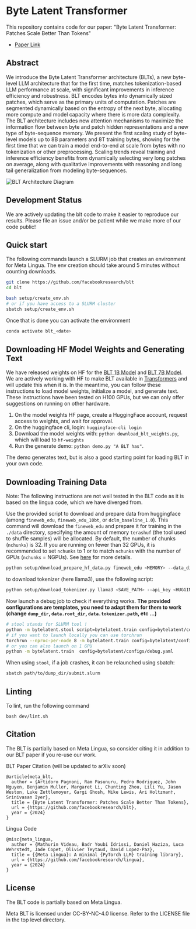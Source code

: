 # Byte Latent Transformer

This repository contains code for our paper: "Byte Latent Transformer: Patches Scale Better Than Tokens"

- [Paper Link](https://dl.fbaipublicfiles.com/blt/BLT__Patches_Scale_Better_Than_Tokens.pdf)

## Abstract

We introduce the Byte Latent Transformer architecture (BLTs), a new byte-level LLM architecture that
for the first time, matches tokenization-based LLM performance at scale, with significant improvements
in inference efficiency and robustness. BLT encodes bytes into dynamically sized patches, which serve
as the primary units of computation. Patches are segmented dynamically based on the entropy of the
next byte, allocating more compute and model capacity where there is more data complexity. The BLT
architecture includes new attention mechanisms to maximize the information flow between byte and
patch hidden representations and a new type of byte-sequence memory. We present the first scaling
study of byte-level models up to 8B parameters and 8T training bytes, showing for the first time
that we can train a model end-to-end at scale from bytes with no tokenization or other preprocessing.
Scaling trends reveal training and inference efficiency benefits from dynamically selecting very long
patches on average, along with qualitative improvements with reasoning and long tail generalization
from modeling byte-sequences.

![BLT Architecture Diagram](blt-figure.jpg)

## Development Status

We are actively updating the blt code to make it easier to reproduce our results.
Please file an issue and/or be patient while we make more of our code public!

## Quick start

The following commands launch a SLURM job that creates an environment for Meta Lingua.
The env creation should take around 5 minutes without counting downloads.

```bash
git clone https://github.com/facebookresearch/blt
cd blt

bash setup/create_env.sh
# or if you have access to a SLURM cluster
sbatch setup/create_env.sh
```

Once that is done you can activate the environment

```bash
conda activate blt_<date>
```

## Downloading HF Model Weights and Generating Text

We have released weights on HF for the [BLT 1B Model](https://huggingface.co/facebook/blt-1b) and [BLT 7B Model](https://huggingface.co/facebook/blt-7b).
We are actively working with HF to make BLT available in [Transformers](https://huggingface.co/docs/transformers/en/index) and will update this when it is.
In the meantime, you can follow these instructions to load model weights, initialize a model, and generate text.
These instructions have been tested on H100 GPUs, but we can only offer suggestions on running on other hardware.

1. On the model weights HF page, create a HuggingFace account, request access to weights, and wait for approval.
2. On the huggingface cli, login: `huggingface-cli login`
3. Download the model weights with: `python download_blt_weights.py`, which will load to `hf-weights`
4. Run the generate demo: `python demo.py "A BLT has"`.

The demo generates text, but is also a good starting point for loading BLT in your own code.

## Downloading Training Data

Note: The following instructions are not well tested in the BLT code as it is based on the lingua code, which we have diverged from.

Use the provided script to download and prepare data from huggingface (among `fineweb_edu`, `fineweb_edu_10bt`, or `dclm_baseline_1.0`).
This command will download the `fineweb_edu` and prepare it for training in the `./data` directory, specifying the amount of memory `terashuf` (the tool used to shuffle samples) will be allocated. By default, the number of chunks (`nchunks`) is 32. If you are running on fewer than 32 GPUs, it is recommended to set `nchunks` to 1 or to match `nchunks` with the number of GPUs (`nchunks` = NGPUs). See [here](https://github.com/facebookresearch/lingua/issues/55#issuecomment-2483643076) for more details.

```bash
python setup/download_prepare_hf_data.py fineweb_edu <MEMORY> --data_dir ./data --seed 42 --nchunks <NCHUNKS>
```

to download tokenizer (here llama3), use the following script:

```bash
python setup/download_tokenizer.py llama3 <SAVE_PATH> --api_key <HUGGINGFACE_TOKEN>
```

Now launch a debug job to check if everything works. **The provided configurations are templates, you need to adapt them for them to work (change `dump_dir`, `data.root_dir`, `data.tokenizer.path`, etc ...)**

```bash
# stool stands for SLURM tool !
python -m bytelatent.stool script=bytelatent.train config=bytelatent/configs/debug.yaml nodes=1 partition=<partition>
# if you want to launch locally you can use torchrun
torchrun --nproc-per-node 8 -m bytelatent.train config=bytelatent/configs/debug.yaml
# or you can also launch on 1 GPU
python -m bytelatent.train  config=bytelatent/configs/debug.yaml
```

When using `stool`, if a job crashes, it can be relaunched using sbatch:

```bash
sbatch path/to/dump_dir/submit.slurm
```

## Linting

To lint, run the following command

```
bash dev/lint.sh
```

## Citation

The BLT is partially based on Meta Lingua, so consider citing it in addition to our BLT paper if you re-use our work.

BLT Paper Citation (will be updated to arXiv soon)

```
@article{meta_blt,
  author = {Artidoro Pagnoni, Ram Pasunuru, Pedro Rodriguez, John Nguyen, Benjamin Muller, Margaret Li, Chunting Zhou, Lili Yu, Jason Weston, Luke Zettlemoyer, Gargi Ghosh, Mike Lewis, Ari Holtzman†, Srinivasan Iyer},
  title = {Byte Latent Transformer: Patches Scale Better Than Tokens},
  url = {https://github.com/facebookresearch/blt},
  year = {2024}
}
```

Lingua Code

```
@misc{meta_lingua,
  author = {Mathurin Videau, Badr Youbi Idrissi, Daniel Haziza, Luca Wehrstedt, Jade Copet, Olivier Teytaud, David Lopez-Paz},
  title = {{Meta Lingua}: A minimal {PyTorch LLM} training library},
  url = {https://github.com/facebookresearch/lingua},
  year = {2024}
}
```

## License

The BLT code is partially based on Meta Lingua.

Meta BLT is licensed under CC-BY-NC-4.0 license. Refer to the LICENSE file in the top level directory.
